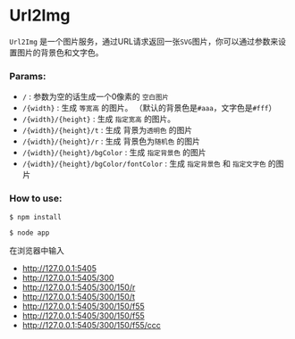# Url2Img

`Url2Img` 是一个图片服务，通过URL请求返回一张`SVG`图片，你可以通过参数来设置图片的背景色和文字色。

### Params:

* `/` : 参数为空的话生成一个0像素的 `空白图片`
* `/{width}` : 生成 `等宽高` 的图片。  （默认的背景色是`#aaa`，文字色是`#fff`）
* `/{width}/{height}` : 生成 `指定宽高` 的图片。 
* `/{width}/{height}/t` : 生成 背景为`透明色` 的图片 
* `/{width}/{height}/r` : 生成 背景色为`随机色` 的图片
* `/{width}/{height}/bgColor` : 生成 `指定背景色` 的图片
* `/{width}/{height}/bgColor/fontColor` : 生成 `指定背景色` 和 `指定文字色` 的图片
    
### How to use:
```
$ npm install
```
```
$ node app
```
在浏览器中输入
* http://127.0.0.1:5405
* http://127.0.0.1:5405/300
* http://127.0.0.1:5405/300/150/r
* http://127.0.0.1:5405/300/150/t
* http://127.0.0.1:5405/300/150/f55
* http://127.0.0.1:5405/300/150/f55
* http://127.0.0.1:5405/300/150/f55/ccc
